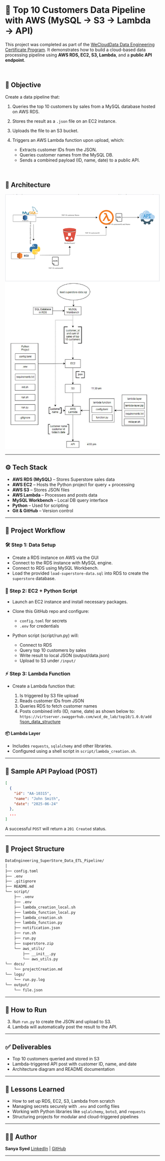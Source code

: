 # 🧪 Top 10 Customers Data Pipeline with AWS (MySQL → S3 → Lambda → API)

This project was completed as part of the [WeCloudData Data Engineering Certificate Program](https://weclouddata.com/). It demonstrates how to build a cloud-based data processing pipeline using **AWS RDS, EC2, S3, Lambda**, and a **public API endpoint**.

<br/>

## 📌 Objective

Create a data pipeline that:

1. Queries the top 10 customers by sales from a MySQL database hosted on AWS RDS.
2. Stores the result as a `.json` file on an EC2 instance.
3. Uploads the file to an S3 bucket.
4. Triggers an AWS Lambda function upon upload, which:

   * Extracts customer IDs from the JSON.
   * Queries customer names from the MySQL DB.
   * Sends a combined payload (ID, name, date) to a public API.

<br/>

## 🧱 Architecture

![Project Architecture Diagram](./docs/project_architecture_1.png)
![Project Flow Detail](./docs/project_architecture_2.jpeg)

---

## ⚙️ Tech Stack

* **AWS RDS (MySQL)** – Stores Superstore sales data
* **AWS EC2** – Hosts the Python project for query + processing
* **AWS S3** – Stores JSON files
* **AWS Lambda** – Processes and posts data
* **MySQL Workbench** – Local DB query interface
* **Python** – Used for scripting
* **Git & GitHub** – Version control

---

## 🔄 Project Workflow

### 🛠️ Step 1: Data Setup

* Create a RDS instance on AWS via the GUI
* Connect to the RDS instance with MySQL engine.
* Connect to RDS using MySQL Workbench.
* Load the provided `load-superstore-data.sql` into RDS to create the `superstore` database.

### 🐍 Step 2: EC2 + Python Script

* Launch an EC2 instance and install necessary packages.
* Clone this GitHub repo and configure:

  * `config.toml` for secrets
  * `.env` for credentials
* Python script (script/run.py) will:

  * Connect to RDS
  * Query top 10 customers by sales
  * Write result to local JSON (output/data.json)
  * Upload to S3 under `/input/`

### ⚡ Step 3: Lambda Function

* Create a Lambda function that:

  1. Is triggered by S3 file upload
  2. Reads customer IDs from JSON
  3. Queries RDS to fetch customer names
  4. Posts combined info (ID, name, date) as shown below to:
     `https://virtserver.swaggerhub.com/wcd_de_lab/top10/1.0.0/add`
     [!json_data_structure](./docs/json.jpg)

#### 📦 Lambda Layer

* Includes `requests`, `sqlalchemy` and other libraries.
* Configured using a shell script in `script/lambda_creation.sh`.

---

## 🧪 Sample API Payload (POST)

```json
[
  {
    "id": "AA-10315",
    "name": "John Smith",
    "date": "2025-06-24"
  },
  ...
]
```

A successful `POST` will return a `201 Created` status.

---

## 📁 Project Structure

```bash
DataEngineering_SuperStore_Data_ETL_Pipeline/
│
├── config.toml
├── .env
├── .gitignore
├── README.md
└── script/
    ├── .venv
    ├── .env
    ├── lambda_creation_local.sh
    ├── lambda_function_local.py
    ├── lambda_creation.sh
    ├── lambda_function.py
    ├── notification.json
    ├── run.sh
    ├── run.py
    ├── superstore.zip
    └── aws_utils/
        ├── __init__.py
        └── aws_utils.py
└── docs/
    └── projectCreation.md
└── logs/
    └── run.py.log
└── output/
    └── file.json
```

---

## 🚀 How to Run

3. Run `run.py` to create the JSON and upload to S3.
4. Lambda will automatically post the result to the API.

---

## ✅ Deliverables

* Top 10 customers queried and stored in S3
* Lambda-triggered API post with customer ID, name, and date
* Architecture diagram and README documentation

---

## 🧠 Lessons Learned

* How to set up RDS, EC2, S3, Lambda from scratch
* Managing secrets securely with `.env` and config files
* Working with Python libraries like `sqlalchemy`, `boto3`, and `requests`
* Structuring projects for modular and cloud-triggered pipelines

---

## 👩‍💻 Author

**Sanya Syed**
[LinkedIn](https://linkedin.com/sanyassyed) | [GitHub](https://github.com/sanyassyed)

---

